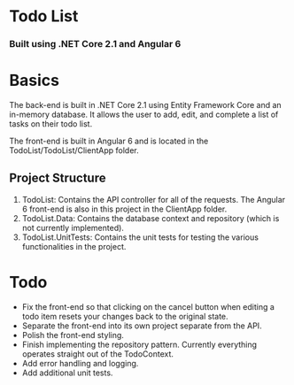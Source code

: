 # Todo List
### Built using .NET Core 2.1 and Angular 6

# Basics
The back-end is built in .NET Core 2.1 using Entity Framework Core and an in-memory database. It allows the user to add, edit, and complete a list of tasks on their todo list.

The front-end is built in Angular 6 and is located in the TodoList/TodoList/ClientApp folder.

## Project Structure
1) TodoList: Contains the API controller for all of the requests. The Angular 6 front-end is also in this project in the ClientApp folder.
2) TodoList.Data: Contains the database context and repository (which is not currently implemented).
3) TodoList.UnitTests: Contains the unit tests for testing the various functionalities in the project.

# Todo
- Fix the front-end so that clicking on the cancel button when editing a todo item resets your changes back to the original state.
- Separate the front-end into its own project separate from the API.
- Polish the front-end styling.
- Finish implementing the repository pattern. Currently everything operates straight out of the TodoContext.
- Add error handling and logging.
- Add additional unit tests.
